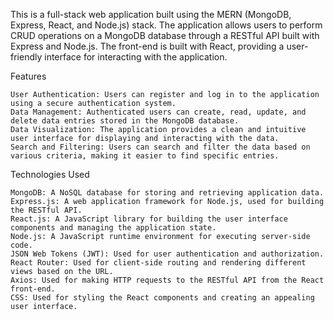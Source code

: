 This is a full-stack web application built using the MERN (MongoDB, Express, React, and Node.js) stack. The application allows users to perform CRUD operations on a MongoDB database through a RESTful API built with Express and Node.js. The front-end is built with React, providing a user-friendly interface for interacting with the application.

Features

    User Authentication: Users can register and log in to the application using a secure authentication system.
    Data Management: Authenticated users can create, read, update, and delete data entries stored in the MongoDB database.
    Data Visualization: The application provides a clean and intuitive user interface for displaying and interacting with the data.
    Search and Filtering: Users can search and filter the data based on various criteria, making it easier to find specific entries.


Technologies Used

    MongoDB: A NoSQL database for storing and retrieving application data.
    Express.js: A web application framework for Node.js, used for building the RESTful API.
    React.js: A JavaScript library for building the user interface components and managing the application state.
    Node.js: A JavaScript runtime environment for executing server-side code.
    JSON Web Tokens (JWT): Used for user authentication and authorization.
    React Router: Used for client-side routing and rendering different views based on the URL.
    Axios: Used for making HTTP requests to the RESTful API from the React front-end.
    CSS: Used for styling the React components and creating an appealing user interface.

